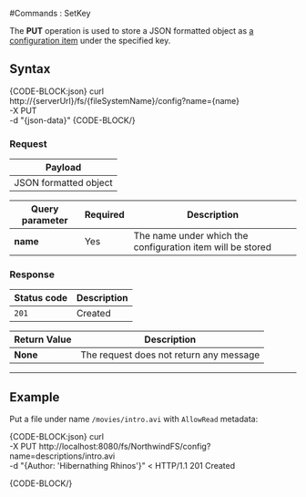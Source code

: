 #Commands : SetKey

The **PUT** operation is used to store a JSON formatted object as [a configuration item](../../../configurations) under the specified key. 

## Syntax

{CODE-BLOCK:json}
curl \
	http://{serverUrl}/fs/{fileSystemName}/config?name={name}  \
	-X PUT \
	-d "{json-data}"
{CODE-BLOCK/}

### Request

| Payload |
| ------- |
| JSON formatted object |

| Query parameter | Required | Description |
| ------------- | -- | ---- |
| **name** | Yes | The name under which the configuration item will be stored |

### Response

| Status code | Description |
| ----------- | - |
| `201` | Created |

| Return Value | Description |
| ------------- | ------------- |
| **None** | The request does not return any message |

<hr />

## Example

Put a file under name `/movies/intro.avi` with `AllowRead` metadata:

{CODE-BLOCK:json}
curl \
	-X PUT http://localhost:8080/fs/NorthwindFS/config?name=descriptions/intro.avi \
    -d "{Author: 'Hibernathing Rhinos'}"
< HTTP/1.1 201 Created

{CODE-BLOCK/}
